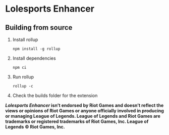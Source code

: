 # Lolesports Enhancer

## Building from source
1. Install rollup

    `npm install -g rollup`

2. Install dependencies

    `npm ci`

3. Run rollup

    `rollup -c`

4. Check the builds folder for the extension


**_Lolesports Enhancer_ isn’t endorsed by Riot Games and doesn’t reflect the views or opinions of Riot Games
or anyone officially involved in producing or managing League of Legends. League of Legends and Riot Games are
trademarks or registered trademarks of Riot Games, Inc. League of Legends © Riot Games, Inc.**